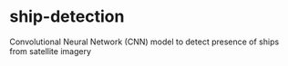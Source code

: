 # ship-detection
Convolutional Neural Network (CNN) model to detect presence of ships from satellite imagery
